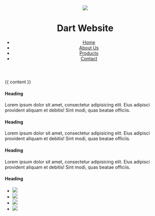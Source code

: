 <!DOCTYPE html>
<html lang="en">
<head>
  <meta charset="utf-8">
  <meta name="viewport" content="width=device-width, initial-scale=1, shrink-to-fit=no">

  <link rel="stylesheet" href="styles/app.bundle.css" />

  <title>Dart Website - {{ page.title }}</title>
</head>

<body>
  <header class="row">
    <div class="col-xs-4">
      <img class="logo" src="http://placehold.it/30x30/" />
      <h1 class="company-name">Dart Website</h1>
    </div>
    <div class="col-xs-8">
      <ul class="navigation">
        <li><a href="#">Home</a></li>
        <li><a href="#">About Us</a></li>
        <li><a href="#">Products</a></li>
        <li><a href="#">Contact</a></li>
      </ul>
    </div>
  </header>
  {{ content }}
  <div class="container-fluid bg-alt">
    <footer class="container">
      <div class="row">
        <div class="col-md-3">
          <!-- footer block -->
          <h4>Heading</h4>
          <p>
            Lorem ipsum dolor sit amet, consectetur adipisicing elit.
            Eius adipisci provident aliquam et debitis! Sint modi, quas beatae officiis.
          </p>
        </div>
        <div class="col-md-3">
          <!-- footer block -->
          <h4>Heading</h4>
          <p>
            Lorem ipsum dolor sit amet, consectetur adipisicing elit.
            Eius adipisci provident aliquam et debitis! Sint modi, quas beatae officiis.
          </p>
        </div>
        <div class="col-md-3">
          <!-- footer block -->
          <h4>Heading</h4>
          <p>
            Lorem ipsum dolor sit amet, consectetur adipisicing elit.
            Eius adipisci provident aliquam et debitis! Sint modi, quas beatae officiis.
          </p>
        </div>
        <div class="col-md-3">
          <!-- footer block -->
          <h4>Heading</h4>
          <ul class="share-buttons">
            <li class="share"><img src="http://placehold.it/30x30"></li>
            <li class="share"><img src="http://placehold.it/30x30"></li>
            <li class="share"><img src="http://placehold.it/30x30"></li>
            <li class="share"><img src="http://placehold.it/30x30"></li>
          </ul>
        </div>
      </div>
    </footer>
  </div>
  <script src="scripts/app.bundle.js"></script>
</body>
</html>

